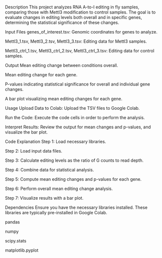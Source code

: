Description
This project analyzes RNA A-to-I editing in fly samples, comparing those with Mettl3 modification to control samples. The goal is to evaluate changes in editing levels both overall and in specific genes, determining the statistical significance of these changes.

Input Files
genes_of_interest.tsv: Genomic coordinates for genes to analyze.

Mettl3_1.tsv, Mettl3_2.tsv, Mettl3_3.tsv: Editing data for Mettl3 samples.

Mettl3_ctrl_1.tsv, Mettl3_ctrl_2.tsv, Mettl3_ctrl_3.tsv: Editing data for control samples.

Output
Mean editing change between conditions overall.

Mean editing change for each gene.

P-values indicating statistical significance for overall and individual gene changes.

A bar plot visualizing mean editing changes for each gene.

Usage
Upload Data to Colab: Upload the TSV files to Google Colab.

Run the Code: Execute the code cells in order to perform the analysis.

Interpret Results: Review the output for mean changes and p-values, and visualize the bar plot.

Code Explanation
Step 1: Load necessary libraries.

Step 2: Load input data files.

Step 3: Calculate editing levels as the ratio of G counts to read depth.

Step 4: Combine data for statistical analysis.

Step 5: Compute mean editing changes and p-values for each gene.

Step 6: Perform overall mean editing change analysis.

Step 7: Visualize results with a bar plot.

Dependencies
Ensure you have the necessary libraries installed. These libraries are typically pre-installed in Google Colab.

pandas

numpy

scipy.stats

matplotlib.pyplot

